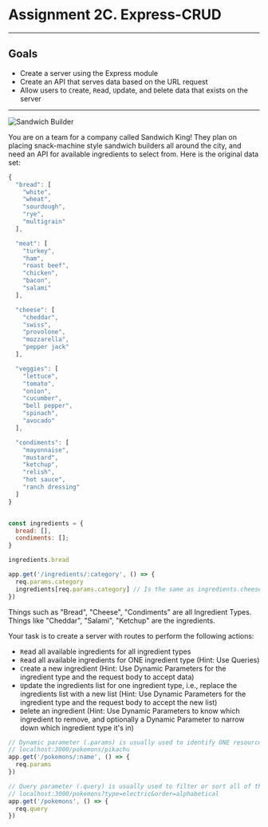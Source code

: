 # Assignment 2C. Express-CRUD

---

## Goals

- Create a server using the Express module
- Create an API that serves data based on the URL request
- Allow users to `C`reate, `R`ead, `U`pdate, and `D`elete data that exists on the server

---

![Sandwich Builder](https://i.imgur.com/Q1q6Ngd.jpg)

You are on a team for a company called Sandwich King! They plan on placing snack-machine style sandwich builders all around the city, and need an API for available ingredients to select from. Here is the original data set:

```js
{
  "bread": [
    "white",
    "wheat",
    "sourdough",
    "rye",
    "multigrain"
  ],

  "meat": [
    "turkey",
    "ham",
    "roast beef",
    "chicken",
    "bacon",
    "salami"
  ],

  "cheese": [
    "cheddar",
    "swiss",
    "provolone",
    "mozzarella",
    "pepper jack"
  ],

  "veggies": [
    "lettuce",
    "tomato",
    "onion",
    "cucumber",
    "bell pepper",
    "spinach",
    "avocado"
  ],

  "condiments": [
    "mayonnaise",
    "mustard",
    "ketchup",
    "relish",
    "hot sauce",
    "ranch dressing"
  ]
}
```

```js

const ingredients = {
  bread: [],
  condiments: [];
}

ingredients.bread

app.get('/ingredients/:category', () => {
  req.params.category
  ingredients[req.params.category] // Is the same as ingredients.cheese or ingredients.bread or whatever the client put in that part of the URL
})
```


Things such as "Bread", "Cheese", "Condiments" are all Ingredient Types. Things like "Cheddar", "Salami", "Ketchup" are the ingredients.

Your task is to create a server with routes to perform the following actions:

- `R`ead all available ingredients for all ingredient types
- `R`ead all available ingredients for ONE ingredient type (Hint: Use Queries)
- `C`reate a new ingredient (Hint: Use Dynamic Parameters for the ingredient type and the request body to accept data)
- `U`pdate the ingredients list for one ingredient type, i.e., replace the ingredients list with a new list (Hint: Use Dynamic Parameters for the ingredient type and the request body to accept the new list)
- `D`elete an ingredient (Hint: Use Dynamic Parameters to know which ingredient to remove, and optionally a Dynamic Parameter to narrow down which ingredient type it's in)

```js
// Dynamic parameter (.params) is usually used to identify ONE resource
// localhost:3000/pokemons/pikachu
app.get('/pokemons/:name', () => {
  req.params
})

// Query parameter (.query) is usually used to filter or sort all of the members of a resource
// localhost:3000/pokemons?type=electric&order=alphabetical
app.get('/pokemons', () => {
  req.query
})
